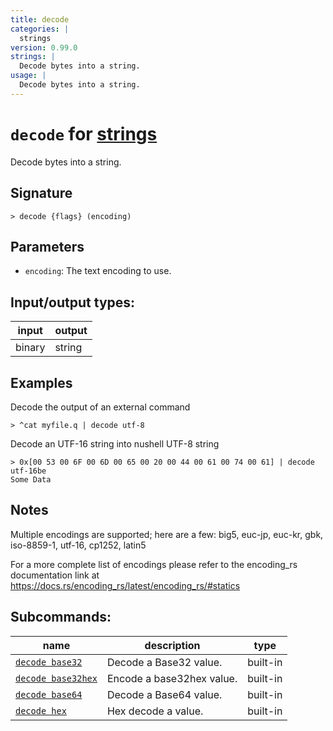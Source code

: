 ```yaml
---
title: decode
categories: |
  strings
version: 0.99.0
strings: |
  Decode bytes into a string.
usage: |
  Decode bytes into a string.
---
```

<!-- This file is automatically generated. Please edit the command in https://github.com/nushell/nushell instead. -->

# `decode` for [strings](/commands/categories/strings.md)

<div class='command-title'>Decode bytes into a string.</div>

## Signature

```> decode {flags} (encoding)```

## Parameters

 -  `encoding`: The text encoding to use.


## Input/output types:

| input  | output |
| ------ | ------ |
| binary | string |

## Examples

Decode the output of an external command
```nu
> ^cat myfile.q | decode utf-8

```

Decode an UTF-16 string into nushell UTF-8 string
```nu
> 0x[00 53 00 6F 00 6D 00 65 00 20 00 44 00 61 00 74 00 61] | decode utf-16be
Some Data
```

## Notes
Multiple encodings are supported; here are a few:
big5, euc-jp, euc-kr, gbk, iso-8859-1, utf-16, cp1252, latin5

For a more complete list of encodings please refer to the encoding_rs
documentation link at https://docs.rs/encoding_rs/latest/encoding_rs/#statics

## Subcommands:

| name                                                     | description               | type     |
| -------------------------------------------------------- | ------------------------- | -------- |
| [`decode base32`](/commands/docs/decode_base32.md)       | Decode a Base32 value.    | built-in |
| [`decode base32hex`](/commands/docs/decode_base32hex.md) | Encode a base32hex value. | built-in |
| [`decode base64`](/commands/docs/decode_base64.md)       | Decode a Base64 value.    | built-in |
| [`decode hex`](/commands/docs/decode_hex.md)             | Hex decode a value.       | built-in |